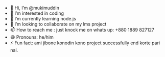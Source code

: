 - 👋 Hi, I’m @mukimuddin
- 👀 I’m interested in coding
- 🌱 I’m currently learning node.js
- 💞️ I’m looking to collaborate on my lms project
- 📫 How to reach me : just knock me on whats up: +880 1889 827127
- 😄 Pronouns: he/him
- ⚡ Fun fact: ami jibone konodin kono project successfully end korte pari nai.

<!---
mukimuddin/mukimuddin is a ✨ special ✨ repository because its `README.md` (this file) appears on your GitHub profile.
You can click the Preview link to take a look at your changes.
--->
